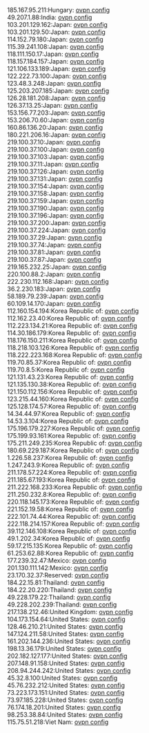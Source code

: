 185.167.95.211:Hungary: [ovpn config](vpn/185_167_95_211.ovpn)  
49.207.1.88:India: [ovpn config](vpn/49_207_1_88.ovpn)  
103.201.129.162:Japan: [ovpn config](vpn/103_201_129_162.ovpn)  
103.201.129.50:Japan: [ovpn config](vpn/103_201_129_50.ovpn)  
114.152.79.180:Japan: [ovpn config](vpn/114_152_79_180.ovpn)  
115.39.241.108:Japan: [ovpn config](vpn/115_39_241_108.ovpn)  
118.111.150.17:Japan: [ovpn config](vpn/118_111_150_17.ovpn)  
118.157.184.157:Japan: [ovpn config](vpn/118_157_184_157.ovpn)  
121.106.133.189:Japan: [ovpn config](vpn/121_106_133_189.ovpn)  
122.222.73.100:Japan: [ovpn config](vpn/122_222_73_100.ovpn)  
123.48.3.248:Japan: [ovpn config](vpn/123_48_3_248.ovpn)  
125.203.207.185:Japan: [ovpn config](vpn/125_203_207_185.ovpn)  
126.28.181.208:Japan: [ovpn config](vpn/126_28_181_208.ovpn)  
126.37.13.25:Japan: [ovpn config](vpn/126_37_13_25.ovpn)  
153.156.77.203:Japan: [ovpn config](vpn/153_156_77_203.ovpn)  
153.206.70.60:Japan: [ovpn config](vpn/153_206_70_60.ovpn)  
160.86.136.20:Japan: [ovpn config](vpn/160_86_136_20.ovpn)  
180.221.206.16:Japan: [ovpn config](vpn/180_221_206_16.ovpn)  
219.100.37.10:Japan: [ovpn config](vpn/219_100_37_10.ovpn)  
219.100.37.100:Japan: [ovpn config](vpn/219_100_37_100.ovpn)  
219.100.37.103:Japan: [ovpn config](vpn/219_100_37_103.ovpn)  
219.100.37.11:Japan: [ovpn config](vpn/219_100_37_11.ovpn)  
219.100.37.126:Japan: [ovpn config](vpn/219_100_37_126.ovpn)  
219.100.37.131:Japan: [ovpn config](vpn/219_100_37_131.ovpn)  
219.100.37.154:Japan: [ovpn config](vpn/219_100_37_154.ovpn)  
219.100.37.158:Japan: [ovpn config](vpn/219_100_37_158.ovpn)  
219.100.37.159:Japan: [ovpn config](vpn/219_100_37_159.ovpn)  
219.100.37.190:Japan: [ovpn config](vpn/219_100_37_190.ovpn)  
219.100.37.196:Japan: [ovpn config](vpn/219_100_37_196.ovpn)  
219.100.37.200:Japan: [ovpn config](vpn/219_100_37_200.ovpn)  
219.100.37.224:Japan: [ovpn config](vpn/219_100_37_224.ovpn)  
219.100.37.29:Japan: [ovpn config](vpn/219_100_37_29.ovpn)  
219.100.37.74:Japan: [ovpn config](vpn/219_100_37_74.ovpn)  
219.100.37.81:Japan: [ovpn config](vpn/219_100_37_81.ovpn)  
219.100.37.87:Japan: [ovpn config](vpn/219_100_37_87.ovpn)  
219.165.232.25:Japan: [ovpn config](vpn/219_165_232_25.ovpn)  
220.100.88.2:Japan: [ovpn config](vpn/220_100_88_2.ovpn)  
222.230.112.168:Japan: [ovpn config](vpn/222_230_112_168.ovpn)  
36.2.230.183:Japan: [ovpn config](vpn/36_2_230_183.ovpn)  
58.189.79.239:Japan: [ovpn config](vpn/58_189_79_239.ovpn)  
60.109.14.170:Japan: [ovpn config](vpn/60_109_14_170.ovpn)  
112.160.154.194:Korea Republic of: [ovpn config](vpn/112_160_154_194.ovpn)  
112.162.23.40:Korea Republic of: [ovpn config](vpn/112_162_23_40.ovpn)  
112.223.134.21:Korea Republic of: [ovpn config](vpn/112_223_134_21.ovpn)  
114.30.186.179:Korea Republic of: [ovpn config](vpn/114_30_186_179.ovpn)  
118.176.150.211:Korea Republic of: [ovpn config](vpn/118_176_150_211.ovpn)  
118.218.103.126:Korea Republic of: [ovpn config](vpn/118_218_103_126.ovpn)  
118.222.223.168:Korea Republic of: [ovpn config](vpn/118_222_223_168.ovpn)  
119.70.85.37:Korea Republic of: [ovpn config](vpn/119_70_85_37.ovpn)  
119.70.8.5:Korea Republic of: [ovpn config](vpn/119_70_8_5.ovpn)  
121.131.43.23:Korea Republic of: [ovpn config](vpn/121_131_43_23.ovpn)  
121.135.130.38:Korea Republic of: [ovpn config](vpn/121_135_130_38.ovpn)  
121.150.112.156:Korea Republic of: [ovpn config](vpn/121_150_112_156.ovpn)  
123.215.44.160:Korea Republic of: [ovpn config](vpn/123_215_44_160.ovpn)  
125.128.174.57:Korea Republic of: [ovpn config](vpn/125_128_174_57.ovpn)  
14.34.44.97:Korea Republic of: [ovpn config](vpn/14_34_44_97.ovpn)  
14.53.3.104:Korea Republic of: [ovpn config](vpn/14_53_3_104.ovpn)  
175.196.179.227:Korea Republic of: [ovpn config](vpn/175_196_179_227.ovpn)  
175.199.93.161:Korea Republic of: [ovpn config](vpn/175_199_93_161.ovpn)  
175.211.249.235:Korea Republic of: [ovpn config](vpn/175_211_249_235.ovpn)  
180.69.229.187:Korea Republic of: [ovpn config](vpn/180_69_229_187.ovpn)  
1.226.58.237:Korea Republic of: [ovpn config](vpn/1_226_58_237.ovpn)  
1.247.243.9:Korea Republic of: [ovpn config](vpn/1_247_243_9.ovpn)  
211.178.57.224:Korea Republic of: [ovpn config](vpn/211_178_57_224.ovpn)  
211.185.67.193:Korea Republic of: [ovpn config](vpn/211_185_67_193.ovpn)  
211.222.168.233:Korea Republic of: [ovpn config](vpn/211_222_168_233.ovpn)  
211.250.232.8:Korea Republic of: [ovpn config](vpn/211_250_232_8.ovpn)  
220.118.145.173:Korea Republic of: [ovpn config](vpn/220_118_145_173.ovpn)  
221.152.19.58:Korea Republic of: [ovpn config](vpn/221_152_19_58.ovpn)  
222.101.74.44:Korea Republic of: [ovpn config](vpn/222_101_74_44.ovpn)  
222.118.214.157:Korea Republic of: [ovpn config](vpn/222_118_214_157.ovpn)  
39.112.146.108:Korea Republic of: [ovpn config](vpn/39_112_146_108.ovpn)  
49.1.202.34:Korea Republic of: [ovpn config](vpn/49_1_202_34.ovpn)  
59.17.215.135:Korea Republic of: [ovpn config](vpn/59_17_215_135.ovpn)  
61.253.62.88:Korea Republic of: [ovpn config](vpn/61_253_62_88.ovpn)  
177.239.32.47:Mexico: [ovpn config](vpn/177_239_32_47.ovpn)  
201.130.111.142:Mexico: [ovpn config](vpn/201_130_111_142.ovpn)  
23.170.32.37:Reserved: [ovpn config](vpn/23_170_32_37.ovpn)  
184.22.15.81:Thailand: [ovpn config](vpn/184_22_15_81.ovpn)  
184.22.20.220:Thailand: [ovpn config](vpn/184_22_20_220.ovpn)  
49.228.179.22:Thailand: [ovpn config](vpn/49_228_179_22.ovpn)  
49.228.202.239:Thailand: [ovpn config](vpn/49_228_202_239.ovpn)  
217.138.212.46:United Kingdom: [ovpn config](vpn/217_138_212_46.ovpn)  
104.173.154.64:United States: [ovpn config](vpn/104_173_154_64.ovpn)  
128.46.210.21:United States: [ovpn config](vpn/128_46_210_21.ovpn)  
147.124.211.58:United States: [ovpn config](vpn/147_124_211_58.ovpn)  
161.202.144.236:United States: [ovpn config](vpn/161_202_144_236.ovpn)  
198.13.36.179:United States: [ovpn config](vpn/198_13_36_179.ovpn)  
202.182.127.177:United States: [ovpn config](vpn/202_182_127_177.ovpn)  
207.148.91.158:United States: [ovpn config](vpn/207_148_91_158.ovpn)  
208.94.244.242:United States: [ovpn config](vpn/208_94_244_242.ovpn)  
45.32.8.100:United States: [ovpn config](vpn/45_32_8_100.ovpn)  
45.76.232.212:United States: [ovpn config](vpn/45_76_232_212.ovpn)  
73.223.173.151:United States: [ovpn config](vpn/73_223_173_151.ovpn)  
73.97.185.228:United States: [ovpn config](vpn/73_97_185_228.ovpn)  
76.174.18.201:United States: [ovpn config](vpn/76_174_18_201.ovpn)  
98.253.38.84:United States: [ovpn config](vpn/98_253_38_84.ovpn)  
115.75.51.218:Viet Nam: [ovpn config](vpn/115_75_51_218.ovpn)  
